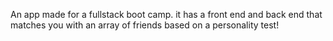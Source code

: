 An app made for a fullstack boot camp. it has a front end and back end that matches you with an array of friends based on a personality test!